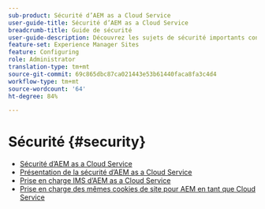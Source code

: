 ```yaml
---
sub-product: Sécurité d’AEM as a Cloud Service
user-guide-title: Sécurité d’AEM as a Cloud Service
breadcrumb-title: Guide de sécurité
user-guide-description: Découvrez les sujets de sécurité importants concernant Experience Manager as a Cloud Service.
feature-set: Experience Manager Sites
feature: Configuring
role: Administrator
translation-type: tm+mt
source-git-commit: 69c865dbc87ca021443e53b61440faca8fa3c4d4
workflow-type: tm+mt
source-wordcount: '64'
ht-degree: 84%

---
```



# Sécurité {#security}

+ [Sécurité d’AEM as a Cloud Service](/help/security/home.md)
+ [Présentation de la sécurité d’AEM as a Cloud Service](/help/security/cloud-service-security-overview.md)
+ [Prise en charge IMS d’AEM as a Cloud Service](ims-support.md)
+ [Prise en charge des mêmes cookies de site pour AEM en tant que Cloud Service](/help/security/same-site-cookie-support.md)
